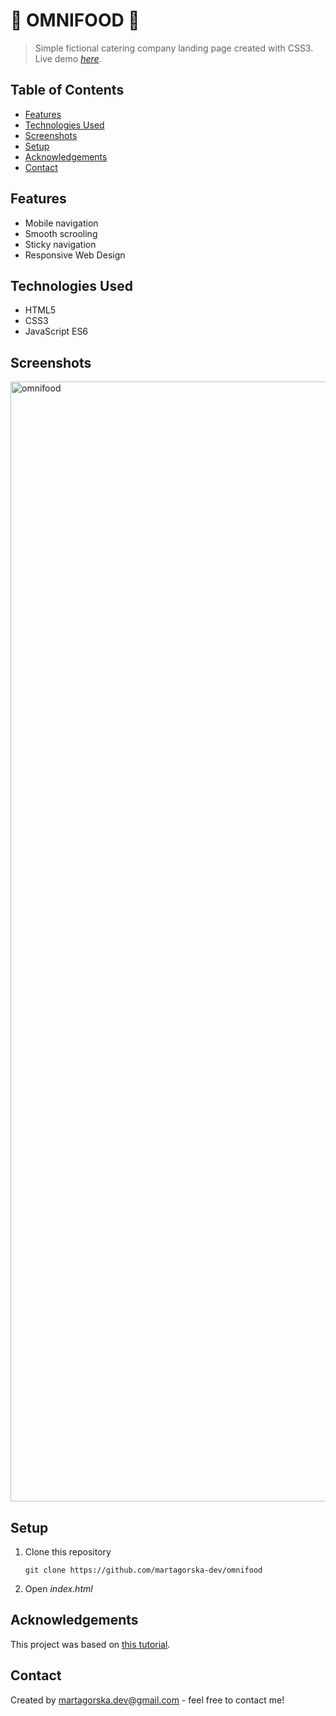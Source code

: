 # 🥗 OMNIFOOD 🧁 
> Simple fictional catering company landing page created with CSS3.
> Live demo [_here_](https://omnifood-martagorska.netlify.app).

## Table of Contents
* [Features](#features)
* [Technologies Used](#technologies-used)
* [Screenshots](#screenshots)
* [Setup](#setup)
* [Acknowledgements](#acknowledgements)
* [Contact](#contact)


## Features
- Mobile navigation
- Smooth scrooling
- Sticky navigation
- Responsive Web Design


## Technologies Used
- HTML5
- CSS3
- JavaScript ES6


## Screenshots
<img width="1792" alt="omnifood" src="https://github.com/martagorska-dev/omnifood/assets/130976058/e2de9b09-26b2-45bc-a9ed-0caf8cfd34e8">


## Setup
1. Clone this repository
   ```
   git clone https://github.com/martagorska-dev/omnifood
   ```
3. Open  *index.html*
   

## Acknowledgements
This project was based on [this tutorial](https://www.udemy.com/course/the-complete-javascript-course/).


## Contact
Created by martagorska.dev@gmail.com - feel free to contact me!
